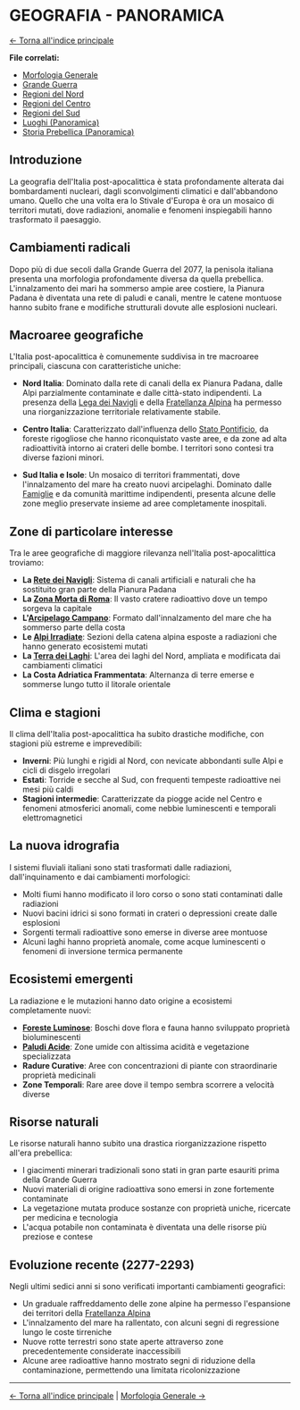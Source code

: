 # GEOGRAFIA - PANORAMICA

[← Torna all'indice principale](../01-Indice/01.0-indice-principale.md)

**File correlati:**
- [Morfologia Generale](../03-Geografia/03.1-morfologia-generale.md)
- [Grande Guerra](../03-Geografia/03.2-grande-guerra.md)
- [Regioni del Nord](../03-Geografia/03.3-regioni-nord.md)
- [Regioni del Centro](../03-Geografia/03.4-regioni-centro.md)
- [Regioni del Sud](../03-Geografia/03.5-regioni-sud.md)
- [Luoghi (Panoramica)](../../../06-Luoghi/06.0-luoghi-panoramica.md)
- [Storia Prebellica (Panoramica)](../../../02-Storia/02.0-situazione-prebellica-panoramica.md)

## Introduzione

La geografia dell'Italia post-apocalittica è stata profondamente alterata dai bombardamenti nucleari, dagli sconvolgimenti climatici e dall'abbandono umano. Quello che una volta era lo Stivale d'Europa è ora un mosaico di territori mutati, dove radiazioni, anomalie e fenomeni inspiegabili hanno trasformato il paesaggio.

## Cambiamenti radicali

Dopo più di due secoli dalla Grande Guerra del 2077, la penisola italiana presenta una morfologia profondamente diversa da quella prebellica. L'innalzamento dei mari ha sommerso ampie aree costiere, la Pianura Padana è diventata una rete di paludi e canali, mentre le catene montuose hanno subito frane e modifiche strutturali dovute alle esplosioni nucleari.

## Macroaree geografiche

L'Italia post-apocalittica è comunemente suddivisa in tre macroaree principali, ciascuna con caratteristiche uniche:

- **Nord Italia**: Dominato dalla rete di canali della ex Pianura Padana, dalle Alpi parzialmente contaminate e dalle città-stato indipendenti. La presenza della [Lega dei Navigli](../05-Fazioni/05.3-lega-navigli.md) e della [Fratellanza Alpina](../05-Fazioni/05.4-fratellanza-alpina.md) ha permesso una riorganizzazione territoriale relativamente stabile.

- **Centro Italia**: Caratterizzato dall'influenza dello [Stato Pontificio](../05-Fazioni/05.1-stato-pontificio.md), da foreste rigogliose che hanno riconquistato vaste aree, e da zone ad alta radioattività intorno ai crateri delle bombe. I territori sono contesi tra diverse fazioni minori.

- **Sud Italia e Isole**: Un mosaico di territori frammentati, dove l'innalzamento del mare ha creato nuovi arcipelaghi. Dominato dalle [Famiglie](../05-Fazioni/05.5-famiglie.md) e da comunità marittime indipendenti, presenta alcune delle zone meglio preservate insieme ad aree completamente inospitali.

## Zone di particolare interesse

Tra le aree geografiche di maggiore rilevanza nell'Italia post-apocalittica troviamo:

- **La [Rete dei Navigli](../03-Geografia/03.3-regioni-nord.md#la-rete-dei-navigli)**: Sistema di canali artificiali e naturali che ha sostituito gran parte della Pianura Padana
- **La [Zona Morta di Roma](../03-Geografia/03.4-regioni-centro.md#la-zona-morta-di-roma)**: Il vasto cratere radioattivo dove un tempo sorgeva la capitale
- **L'[Arcipelago Campano](../03-Geografia/03.5-regioni-sud.md#larcipelago-campano)**: Formato dall'innalzamento del mare che ha sommerso parte della costa
- **Le [Alpi Irradiate](../03-Geografia/03.3-regioni-nord.md#le-alpi-irradiate)**: Sezioni della catena alpina esposte a radiazioni che hanno generato ecosistemi mutati
- **La [Terra dei Laghi](../03-Geografia/03.3-regioni-nord.md#la-terra-dei-laghi)**: L'area dei laghi del Nord, ampliata e modificata dai cambiamenti climatici
- **La Costa Adriatica Frammentata**: Alternanza di terre emerse e sommerse lungo tutto il litorale orientale

## Clima e stagioni

Il clima dell'Italia post-apocalittica ha subito drastiche modifiche, con stagioni più estreme e imprevedibili:

- **Inverni**: Più lunghi e rigidi al Nord, con nevicate abbondanti sulle Alpi e cicli di disgelo irregolari
- **Estati**: Torride e secche al Sud, con frequenti tempeste radioattive nei mesi più caldi
- **Stagioni intermedie**: Caratterizzate da piogge acide nel Centro e fenomeni atmosferici anomali, come nebbie luminescenti e temporali elettromagnetici

## La nuova idrografia

I sistemi fluviali italiani sono stati trasformati dalle radiazioni, dall'inquinamento e dai cambiamenti morfologici:

- Molti fiumi hanno modificato il loro corso o sono stati contaminati dalle radiazioni
- Nuovi bacini idrici si sono formati in crateri o depressioni create dalle esplosioni
- Sorgenti termali radioattive sono emerse in diverse aree montuose
- Alcuni laghi hanno proprietà anomale, come acque luminescenti o fenomeni di inversione termica permanente

## Ecosistemi emergenti

La radiazione e le mutazioni hanno dato origine a ecosistemi completamente nuovi:

- **[Foreste Luminose](../03-Geografia/03.4-regioni-centro.md#le-foreste-mutate)**: Boschi dove flora e fauna hanno sviluppato proprietà bioluminescenti
- **[Paludi Acide](../03-Geografia/03.3-regioni-nord.md#la-grande-palude)**: Zone umide con altissima acidità e vegetazione specializzata
- **Radure Curative**: Aree con concentrazioni di piante con straordinarie proprietà medicinali
- **Zone Temporali**: Rare aree dove il tempo sembra scorrere a velocità diverse

## Risorse naturali

Le risorse naturali hanno subito una drastica riorganizzazione rispetto all'era prebellica:

- I giacimenti minerari tradizionali sono stati in gran parte esauriti prima della Grande Guerra
- Nuovi materiali di origine radioattiva sono emersi in zone fortemente contaminate
- La vegetazione mutata produce sostanze con proprietà uniche, ricercate per medicina e tecnologia
- L'acqua potabile non contaminata è diventata una delle risorse più preziose e contese

## Evoluzione recente (2277-2293)

Negli ultimi sedici anni si sono verificati importanti cambiamenti geografici:

- Un graduale raffreddamento delle zone alpine ha permesso l'espansione dei territori della [Fratellanza Alpina](../05-Fazioni/05.4-fratellanza-alpina.md)
- L'innalzamento del mare ha rallentato, con alcuni segni di regressione lungo le coste tirreniche
- Nuove rotte terrestri sono state aperte attraverso zone precedentemente considerate inaccessibili
- Alcune aree radioattive hanno mostrato segni di riduzione della contaminazione, permettendo una limitata ricolonizzazione

---

[← Torna all'indice principale](../01-Indice/01.0-indice-principale.md) | [Morfologia Generale →](../03-Geografia/03.1-morfologia-generale.md)